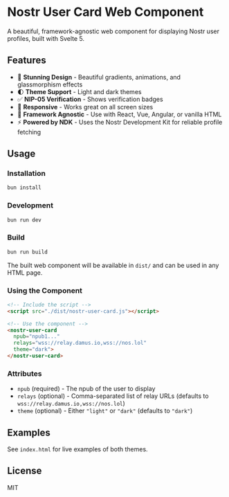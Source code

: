 # Nostr User Card Web Component

A beautiful, framework-agnostic web component for displaying Nostr user profiles, built with Svelte 5.

## Features

- 🎨 **Stunning Design** - Beautiful gradients, animations, and glassmorphism effects
- 🌓 **Theme Support** - Light and dark themes
- ✅ **NIP-05 Verification** - Shows verification badges
- 📱 **Responsive** - Works great on all screen sizes
- 🚀 **Framework Agnostic** - Use with React, Vue, Angular, or vanilla HTML
- ⚡ **Powered by NDK** - Uses the Nostr Development Kit for reliable profile fetching

## Usage

### Installation

```bash
bun install
```

### Development

```bash
bun run dev
```

### Build

```bash
bun run build
```

The built web component will be available in `dist/` and can be used in any HTML page.

### Using the Component

```html
<!-- Include the script -->
<script src="./dist/nostr-user-card.js"></script>

<!-- Use the component -->
<nostr-user-card
  npub="npub1..."
  relays="wss://relay.damus.io,wss://nos.lol"
  theme="dark">
</nostr-user-card>
```

### Attributes

- `npub` (required) - The npub of the user to display
- `relays` (optional) - Comma-separated list of relay URLs (defaults to `wss://relay.damus.io,wss://nos.lol`)
- `theme` (optional) - Either `"light"` or `"dark"` (defaults to `"dark"`)

## Examples

See `index.html` for live examples of both themes.

## License

MIT

